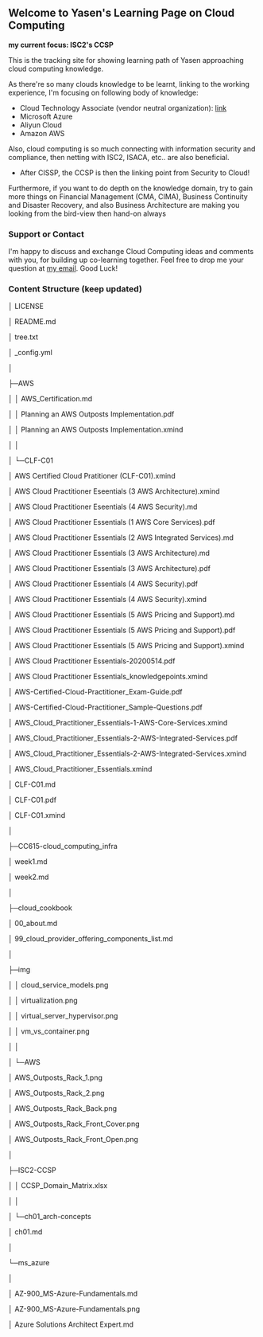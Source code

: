 ## Welcome to Yasen's Learning Page on Cloud Computing

__my current focus: ISC2's CCSP__

This is the tracking site for showing learning path of Yasen approaching cloud computing knowledge.

As there're so many clouds knowledge to be learnt, linking to the working experience, I'm focusing on following body of knowledge:

- Cloud Technology Associate (vendor neutral organization): [link](https://www.cloudcredential.org/certifications/cloud/cta/)
- Microsoft Azure
- Aliyun Cloud
- Amazon AWS

Also, cloud computing is so much connecting with information security and compliance, then netting with ISC2, ISACA, etc.. are also beneficial.

- After CISSP, the CCSP is then the linking point from Security to Cloud!

Furthermore, if you want to do depth on the knowledge domain, try to gain more things on Financial Management (CMA, CIMA), Business Continuity and Disaster Recovery, and also Business Architecture are making you looking from the bird-view then hand-on always

### Support or Contact

I'm happy to discuss and exchange Cloud Computing ideas and comments with you, for building up co-learning together. Feel free to drop me your question at [my email](mailto:xiaoqizhao@outlook.com?subject=I%20want%20to%20know:). Good Luck!

### Content Structure (keep updated)

│  LICENSE

│  README.md

│  tree.txt

│  _config.yml

│  

├─AWS

│  │  AWS_Certification.md

│  │  Planning an AWS Outposts Implementation.pdf

│  │  Planning an AWS Outposts Implementation.xmind

│  │  

│  └─CLF-C01

│          AWS Certified Cloud Pratitioner (CLF-C01).xmind

│          AWS Cloud Practitioner Eseentials (3 AWS Architecture).xmind

│          AWS Cloud Practitioner Eseentials (4 AWS Security).md

│          AWS Cloud Practitioner Essentials (1 AWS Core Services).pdf

│          AWS Cloud Practitioner Essentials (2 AWS Integrated Services).md

│          AWS Cloud Practitioner Essentials (3 AWS Architecture).md

│          AWS Cloud Practitioner Essentials (3 AWS Architecture).pdf

│          AWS Cloud Practitioner Essentials (4 AWS Security).pdf

│          AWS Cloud Practitioner Essentials (4 AWS Security).xmind

│          AWS Cloud Practitioner Essentials (5 AWS Pricing and Support).md

│          AWS Cloud Practitioner Essentials (5 AWS Pricing and Support).pdf

│          AWS Cloud Practitioner Essentials (5 AWS Pricing and Support).xmind

│          AWS Cloud Practitioner Essentials-20200514.pdf

│          AWS Cloud Practitioner Essentials_knowledgepoints.xmind

│          AWS-Certified-Cloud-Practitioner_Exam-Guide.pdf

│          AWS-Certified-Cloud-Practitioner_Sample-Questions.pdf

│          AWS_Cloud_Practitioner_Essentials-1-AWS-Core-Services.xmind

│          AWS_Cloud_Practitioner_Essentials-2-AWS-Integrated-Services.pdf

│          AWS_Cloud_Practitioner_Essentials-2-AWS-Integrated-Services.xmind

│          AWS_Cloud_Practitioner_Essentials.xmind

│          CLF-C01.md

│          CLF-C01.pdf

│          CLF-C01.xmind

│          

├─CC615-cloud_computing_infra

│      week1.md

│      week2.md

│      

├─cloud_cookbook

│      00_about.md

│      99_cloud_provider_offering_components_list.md

│      

├─img

│  │  cloud_service_models.png

│  │  virtualization.png

│  │  virtual_server_hypervisor.png

│  │  vm_vs_container.png

│  │  

│  └─AWS

│          AWS_Outposts_Rack_1.png

│          AWS_Outposts_Rack_2.png

│          AWS_Outposts_Rack_Back.png

│          AWS_Outposts_Rack_Front_Cover.png

│          AWS_Outposts_Rack_Front_Open.png

│          

├─ISC2-CCSP

│  │  CCSP_Domain_Matrix.xlsx

│  │  

│  └─ch01_arch-concepts

│          ch01.md

│          

└─ms_azure

│ 

│ AZ-900_MS-Azure-Fundamentals.md
        
│ AZ-900_MS-Azure-Fundamentals.png
        
│ Azure Solutions Architect Expert.md
